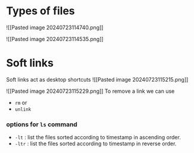 # Types of files

![[Pasted image 20240723114740.png]]

![[Pasted image 20240723114535.png]]


# Soft links

Soft links act as desktop shortcuts
![[Pasted image 20240723115215.png]]

![[Pasted image 20240723115229.png]]
To remove a link we can use 
- `rm` or
- `unlink`

### options for `ls` command

- `-lt` : list the files sorted according to timestamp in ascending order.
- `-ltr` : list the files sorted according to timestamp in reverse order.